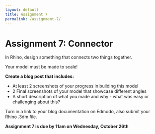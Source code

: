 ```yaml
---
layout: default
title: Assignment 7
permalink: /assignment-7/
---
```


# Assignment 7: Connector

In Rhino, design something that connects two things together. 

Your model must be made to scale!

**Create a blog post that includes:**

+ At least 2 screenshots of your progress in building this model
+ 2 Final screenshots of your model that showcase different angles
+ A short description of what you made and why - what was easy or challenging about this?

Turn in a link to your blog documentation on Edmodo, also submit your Rhino .3dm file.

**Assignment 7 is due by 11am on Wednesday, October 26th**
